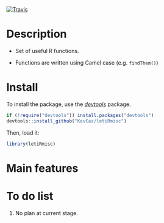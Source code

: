 [![Travis](https://travis-ci.org/letiR/letiRmisc.svg?branch=master)](https://travis-ci.org/letiR/letiRmisc)

Description
===========

-   Set of useful R functions.

-   Functions are written using Camel case (e.g. `findThem()`)

Install
=======

To install the package, use the [*devtools*](http://cran.r-project.org/web/packages/devtools/index.html) package.

``` r
if (!require("devtools")) install.packages("devtools")
devtools::install_github("KevCaz/letiRmisc")
```

Then, load it:

``` r
library(letiRmisc)
```

Main features
=============

To do list
==========

1.  No plan at current stage.
